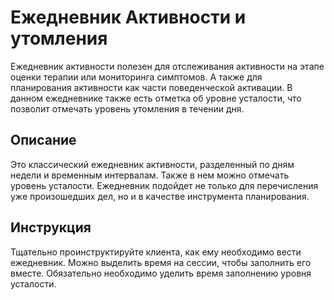 # Ежедневник Активности и утомления

Ежедневник активности полезен для отслеживания активности на этапе
оценки терапии или мониторинга симптомов. А также для планирования
активности как части поведенческой активации. В данном ежедневнике также
есть отметка об уровне усталости, что позволит отмечать уровень
утомления в течении дня.

## Описание

Это классический ежедневник активности, разделенный по дням недели и
временным интервалам. Также в нем можно отмечать уровень усталости.
Ежедневник подойдет не только для перечисления уже произошедших дел, но
и в качестве инструмента планирования.

## Инструкция

Тщательно проинструктируйте клиента, как ему необходимо вести
ежедневник. Можно выделить время на сессии, чтобы заполнить его вместе.
Обязательно необходимо уделить время заполнению уровня усталости.
